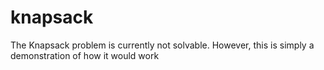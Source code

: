 # knapsack
The Knapsack problem is currently not solvable. However, this is simply a demonstration of how it would work
